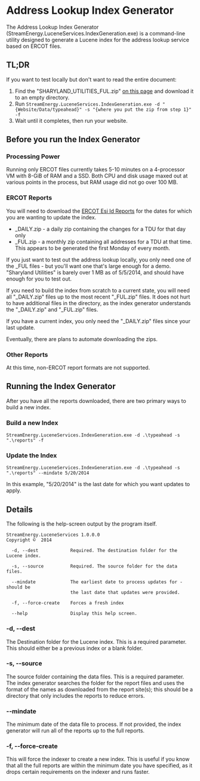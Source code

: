 ﻿# Address Lookup Index Generator

The Address Lookup Index Generator (StreamEnergy.LuceneServices.IndexGeneration.exe) is a command-line utility designed to generate a Lucene index for the address lookup service based on ERCOT files. 

## TL;DR

If you want to test locally but don't want to read the entire document:

1. Find the "SHARYLAND\_UTILITIES\_FUL.zip" [on this page](http://mis.ercot.com/misapp/GetReports.do?reportTypeId=203) and download it to an empty directory.
2. Run `StreamEnergy.LuceneServices.IndexGeneration.exe -d "{Website/Data/typeahead}" -s "{where you put the zip from step 1}" -f`
3. Wait until it completes, then run your website.

## Before you run the Index Generator

### Processing Power
Running only ERCOT files currently takes 5-10 minutes on a 4-processor VM with 8-GiB of RAM and a SSD. Both CPU and disk usage maxed out at various points in the process, but RAM usage did not go over 100 MB.

### ERCOT Reports
You will need to download the [ERCOT Esi Id Reports](http://mis.ercot.com/misapp/GetReports.do?reportTypeId=203) for the dates for which you are wanting to update the index. 

* \_DAILY.zip - a daily zip containing the changes for a TDU for that day only
* \_FUL.zip - a monthly zip containing all addresses for a TDU at that time. This appears to be generated the first Monday of every month.

If you just want to test out the address lookup locally, you only need one of the _FUL files - but you'll want one that's large enough for a demo. "Sharyland Utilities" is barely over 1 MB as of 5/5/2014, and should have enough for you to test out.

If you need to build the index from scratch to a current state, you will need all "\_DAILY.zip" files up to the most recent "\_FUL.zip" files. It does not hurt to have additional files in the directory, as the index generator understands the "\_DAILY.zip" and "\_FUL.zip" files.  

If you have a current index, you only need the "\_DAILY.zip" files since your last update.

Eventually, there are plans to automate downloading the zips. 

### Other Reports

At this time, non-ERCOT report formats are not supported.

## Running the Index Generator

After you have all the reports downloaded, there are two primary ways to build a new index.

### Build a new Index

    StreamEnergy.LuceneServices.IndexGeneration.exe -d .\typeahead -s ".\reports" -f

### Update the Index

    StreamEnergy.LuceneServices.IndexGeneration.exe -d .\typeahead -s ".\reports" --mindate 5/20/2014

In this example, "5/20/2014" is the last date for which you want updates to apply.

## Details

The following is the help-screen output by the program itself.

    StreamEnergy.LuceneServices 1.0.0.0
    Copyright ©  2014
    
      -d, --dest            Required. The destination folder for the Lucene index.
    
      -s, --source          Required. The source folder for the data files.
    
      --mindate             The earliest date to process updates for - should be
                            the last date that updates were provided.
    
      -f, --force-create    Forces a fresh index
    
      --help                Display this help screen.

### -d, --dest

The Destination folder for the Lucene index. This is a required parameter. This should either be a previous index or a blank folder.

### -s, --source

The source folder containing the data files. This is a required parameter. The index generator searches the folder for the report files and uses the format of the names as downloaded from the report site(s); this should be a directory that only includes the reports to reduce errors.

### --mindate

The minimum date of the data file to process. If not provided, the index generator will run all of the reports up to the full reports.

### -f, --force-create

This will force the indexer to create a new index. This is useful if you know that all the full reports are within the minimum date you have specified, as it drops certain requirements on the indexer and runs faster.
